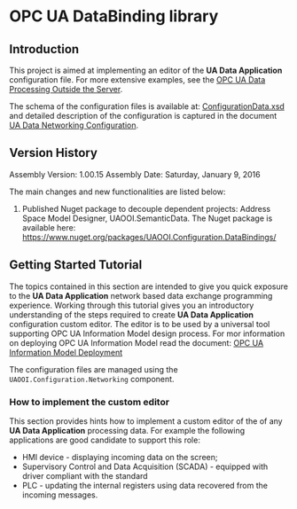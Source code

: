 # OPC UA DataBinding library

## Introduction

This project is aimed at implementing an editor of the **UA Data Application** configuration file. For more extensive examples, see the [OPC UA Data Processing Outside the Server](../../SemanticDataSolution#opc-ua-data-processing-outside-the-server).

The schema of the configuration files is available at:  [ConfigurationData.xsd](../../Configuration/Networking/Serialization/ConfigurationData.xsd) and detailed description of the configuration is captured in the document [UA Data Networking Configuration](../../Configuration/Networking/ReadMe.md#ua-data-networking-configuration).

## Version History

Assembly Version:       1.00.15
Assembly Date:          Saturday, January 9, 2016

The main changes and new functionalities are listed below:

1. Published Nuget package to decouple dependent projects: Address Space Model Designer, UAOOI.SemanticData.
The Nuget package is available here: https://www.nuget.org/packages/UAOOI.Configuration.DataBindings/


## Getting Started Tutorial

The topics contained in this section are intended to give you quick exposure to the **UA Data Application** network based data exchange programming experience. Working through this tutorial gives you an introductory understanding of the steps required to create **UA Data Application** configuration custom editor. The editor is to be used by a universal tool supporting OPC UA Information Model design process. For mor information on deploying OPC UA Information Model read the document: [OPC UA Information Model Deployment](http://www.cas.internetdsl.pl/commserver/P_DowloadCenter/P_Publications/20140301EN_DeploymentInformationModel.pdf)

The configuration files are managed using the `UAOOI.Configuration.Networking` component.

### How to implement the custom editor

This section provides hints how to implement a custom editor of the of any **UA Data Application** processing data. For example the following applications are good candidate to support this role:

* HMI device - displaying incoming data on the screen;
* Supervisory Control and Data Acquisition (SCADA) - equipped with driver compliant with the standard
* PLC - updating the internal registers using data recovered from the incoming messages.
